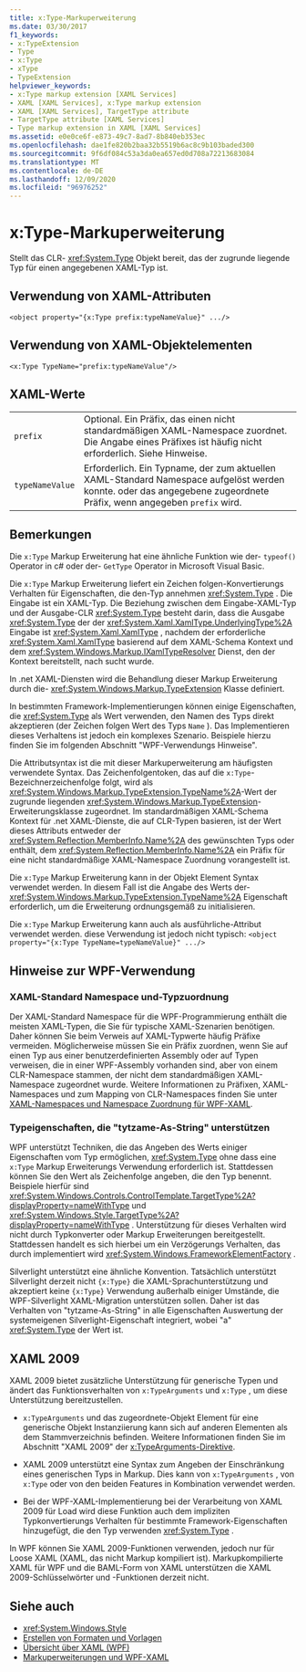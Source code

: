 ```yaml
---
title: x:Type-Markuperweiterung
ms.date: 03/30/2017
f1_keywords:
- x:TypeExtension
- Type
- x:Type
- xType
- TypeExtension
helpviewer_keywords:
- x:Type markup extension [XAML Services]
- XAML [XAML Services], x:Type markup extension
- XAML [XAML Services], TargetType attribute
- TargetType attribute [XAML Services]
- Type markup extension in XAML [XAML Services]
ms.assetid: e0e0ce6f-e873-49c7-8ad7-8b840eb353ec
ms.openlocfilehash: dae1fe820b2baa32b5519b6ac8c9b103baded300
ms.sourcegitcommit: 9f6df084c53a3da0ea657ed0d708a72213683084
ms.translationtype: MT
ms.contentlocale: de-DE
ms.lasthandoff: 12/09/2020
ms.locfileid: "96976252"
---
```

# <a name="xtype-markup-extension"></a>x:Type-Markuperweiterung

Stellt das CLR- <xref:System.Type> Objekt bereit, das der zugrunde liegende Typ für einen angegebenen XAML-Typ ist.

## <a name="xaml-attribute-usage"></a>Verwendung von XAML-Attributen

```xaml
<object property="{x:Type prefix:typeNameValue}" .../>
```

## <a name="xaml-object-element-usage"></a>Verwendung von XAML-Objektelementen

```xaml
<x:Type TypeName="prefix:typeNameValue"/>
```

## <a name="xaml-values"></a>XAML-Werte

|||
|-|-|
|`prefix`|Optional. Ein Präfix, das einen nicht standardmäßigen XAML-Namespace zuordnet. Die Angabe eines Präfixes ist häufig nicht erforderlich. Siehe Hinweise.|
|`typeNameValue`|Erforderlich. Ein Typname, der zum aktuellen XAML-Standard Namespace aufgelöst werden konnte. oder das angegebene zugeordnete Präfix, wenn angegeben `prefix` wird.|

## <a name="remarks"></a>Bemerkungen

Die `x:Type` Markup Erweiterung hat eine ähnliche Funktion wie der- `typeof()` Operator in c# oder der- `GetType` Operator in Microsoft Visual Basic.

Die `x:Type` Markup Erweiterung liefert ein Zeichen folgen-Konvertierungs Verhalten für Eigenschaften, die den-Typ annehmen <xref:System.Type> . Die Eingabe ist ein XAML-Typ. Die Beziehung zwischen dem Eingabe-XAML-Typ und der Ausgabe-CLR <xref:System.Type> besteht darin, dass die Ausgabe <xref:System.Type> der der <xref:System.Xaml.XamlType.UnderlyingType%2A> Eingabe ist <xref:System.Xaml.XamlType> , nachdem der erforderliche <xref:System.Xaml.XamlType> basierend auf dem XAML-Schema Kontext und dem <xref:System.Windows.Markup.IXamlTypeResolver> Dienst, den der Kontext bereitstellt, nach sucht wurde.

In .net XAML-Diensten wird die Behandlung dieser Markup Erweiterung durch die- <xref:System.Windows.Markup.TypeExtension> Klasse definiert.

In bestimmten Framework-Implementierungen können einige Eigenschaften, die <xref:System.Type> als Wert verwenden, den Namen des Typs direkt akzeptieren (der Zeichen folgen Wert des Typs `Name` ). Das Implementieren dieses Verhaltens ist jedoch ein komplexes Szenario. Beispiele hierzu finden Sie im folgenden Abschnitt "WPF-Verwendungs Hinweise".

Die Attributsyntax ist die mit dieser Markuperweiterung am häufigsten verwendete Syntax. Das Zeichenfolgentoken, das auf die `x:Type`-Bezeichnerzeichenfolge folgt, wird als <xref:System.Windows.Markup.TypeExtension.TypeName%2A>-Wert der zugrunde liegenden <xref:System.Windows.Markup.TypeExtension>-Erweiterungsklasse zugeordnet. Im standardmäßigen XAML-Schema Kontext für .net XAML-Dienste, die auf CLR-Typen basieren, ist der Wert dieses Attributs entweder der <xref:System.Reflection.MemberInfo.Name%2A> des gewünschten Typs oder enthält, dem <xref:System.Reflection.MemberInfo.Name%2A> ein Präfix für eine nicht standardmäßige XAML-Namespace Zuordnung vorangestellt ist.

Die `x:Type` Markup Erweiterung kann in der Objekt Element Syntax verwendet werden. In diesem Fall ist die Angabe des Werts der- <xref:System.Windows.Markup.TypeExtension.TypeName%2A> Eigenschaft erforderlich, um die Erweiterung ordnungsgemäß zu initialisieren.

Die `x:Type` Markup Erweiterung kann auch als ausführliche-Attribut verwendet werden. diese Verwendung ist jedoch nicht typisch: `<object property="{x:Type TypeName=typeNameValue}" .../>`

## <a name="wpf-usage-notes"></a>Hinweise zur WPF-Verwendung

### <a name="default-xaml-namespace-and-type-mapping"></a>XAML-Standard Namespace und-Typzuordnung

Der XAML-Standard Namespace für die WPF-Programmierung enthält die meisten XAML-Typen, die Sie für typische XAML-Szenarien benötigen. Daher können Sie beim Verweis auf XAML-Typwerte häufig Präfixe vermeiden. Möglicherweise müssen Sie ein Präfix zuordnen, wenn Sie auf einen Typ aus einer benutzerdefinierten Assembly oder auf Typen verweisen, die in einer WPF-Assembly vorhanden sind, aber von einem CLR-Namespace stammen, der nicht dem standardmäßigen XAML-Namespace zugeordnet wurde. Weitere Informationen zu Präfixen, XAML-Namespaces und zum Mapping von CLR-Namespaces finden Sie unter [XAML-Namespaces und Namespace Zuordnung für WPF-XAML](../framework/wpf/advanced/xaml-namespaces-and-namespace-mapping-for-wpf-xaml.md).

### <a name="type-properties-that-support-typename-as-string"></a>Typeigenschaften, die "tytzame-As-String" unterstützen

WPF unterstützt Techniken, die das Angeben des Werts einiger Eigenschaften vom Typ ermöglichen, <xref:System.Type> ohne dass eine `x:Type` Markup Erweiterungs Verwendung erforderlich ist. Stattdessen können Sie den Wert als Zeichenfolge angeben, die den Typ benennt. Beispiele hierfür sind <xref:System.Windows.Controls.ControlTemplate.TargetType%2A?displayProperty=nameWithType> und <xref:System.Windows.Style.TargetType%2A?displayProperty=nameWithType> . Unterstützung für dieses Verhalten wird nicht durch Typkonverter oder Markup Erweiterungen bereitgestellt. Stattdessen handelt es sich hierbei um ein Verzögerungs Verhalten, das durch implementiert wird <xref:System.Windows.FrameworkElementFactory> .

Silverlight unterstützt eine ähnliche Konvention. Tatsächlich unterstützt Silverlight derzeit nicht `{x:Type}` die XAML-Sprachunterstützung und akzeptiert keine `{x:Type}` Verwendung außerhalb einiger Umstände, die WPF-Silverlight XAML-Migration unterstützen sollen. Daher ist das Verhalten von "tytzame-As-String" in alle Eigenschaften Auswertung der systemeigenen Silverlight-Eigenschaft integriert, wobei "a" <xref:System.Type> der Wert ist.

## <a name="xaml-2009"></a>XAML 2009

XAML 2009 bietet zusätzliche Unterstützung für generische Typen und ändert das Funktionsverhalten von `x:TypeArguments` und `x:Type` , um diese Unterstützung bereitzustellen.

- `x:TypeArguments` und das zugeordnete-Objekt Element für eine generische Objekt Instanziierung kann sich auf anderen Elementen als dem Stammverzeichnis befinden. Weitere Informationen finden Sie im Abschnitt "XAML 2009" der [x:TypeArguments-Direktive](xtypearguments-directive.md).

- XAML 2009 unterstützt eine Syntax zum Angeben der Einschränkung eines generischen Typs in Markup. Dies kann von `x:TypeArguments` , von `x:Type` oder von den beiden Features in Kombination verwendet werden.

- Bei der WPF-XAML-Implementierung bei der Verarbeitung von XAML 2009 für Load wird diese Funktion auch dem impliziten Typkonvertierungs Verhalten für bestimmte Framework-Eigenschaften hinzugefügt, die den Typ verwenden <xref:System.Type> .

In WPF können Sie XAML 2009-Funktionen verwenden, jedoch nur für Loose XAML (XAML, das nicht Markup kompiliert ist). Markupkompilierte XAML für WPF und die BAML-Form von XAML unterstützen die XAML 2009-Schlüsselwörter und -Funktionen derzeit nicht.

## <a name="see-also"></a>Siehe auch

- <xref:System.Windows.Style>
- [Erstellen von Formaten und Vorlagen](../net/wpf/fundamentals/styles-templates-overview.md)
- [Übersicht über XAML (WPF)](../net/wpf/fundamentals/xaml.md)
- [Markuperweiterungen und WPF-XAML](../framework/wpf/advanced/markup-extensions-and-wpf-xaml.md)

